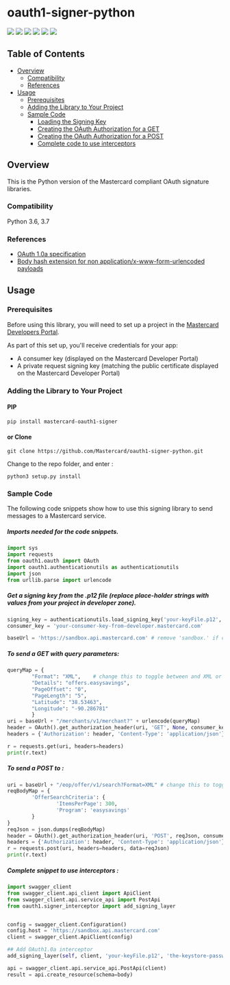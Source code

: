 # oauth1-signer-python

[![](https://travis-ci.org/MastercardDevs/oauth1-signer-python.svg?branch=master)](https://travis-ci.org/MastercardDevs/oauth1-signer-python)
[![](https://sonarcloud.io/api/project_badges/measure?project=Mastercard_oauth1-signer-python&metric=alert_status)](https://sonarcloud.io/dashboard?id=Mastercard_oauth1-signer-python)
[![](https://sonarcloud.io/api/project_badges/measure?project=Mastercard_oauth1-signer-python&metric=coverage)](https://sonarcloud.io/dashboard?id=Mastercard_oauth1-signer-python)
[![](https://sonarcloud.io/api/project_badges/measure?project=Mastercard_oauth1-signer-python&metric=vulnerabilities)](https://sonarcloud.io/dashboard?id=Mastercard_oauth1-signer-python)
[![](https://img.shields.io/pypi/v/mastercard-oauth1-signer.svg?style=flat&color=blue)](https://pypi.org/project/mastercard-oauth1-signer)
[![](https://img.shields.io/badge/license-MIT-yellow.svg)](https://github.com/Mastercard/oauth1-signer-python/blob/master/LICENSE)


## Table of Contents
- [Overview](#overview)
  * [Compatibility](#compatibility)
  * [References](#references)
- [Usage](#usage)
  * [Prerequisites](#prerequisites)
  * [Adding the Library to Your Project](#adding-the-library-to-your-project)
  * [Sample Code](#sample-code)
    * [Loading the Signing Key](#loading-the-signing-key)
    * [Creating the OAuth Authorization for a GET](#creating-the-oauth-get)
    * [Creating the OAuth Authorization for a POST](#creating-the-oauth-post)
    * [Complete code to use interceptors](#using-interceptors)



## Overview <a name="overview"></a>
This is the Python version of the Mastercard compliant OAuth signature libraries.

### Compatibility <a name="compatibility"></a>
Python 3.6, 3.7

### References <a name="references"></a>
* [OAuth 1.0a specification](https://tools.ietf.org/html/rfc5849)
* [Body hash extension for non application/x-www-form-urlencoded payloads](https://tools.ietf.org/id/draft-eaton-oauth-bodyhash-00.html)

## Usage <a name="usage"></a>
### Prerequisites <a name="prerequisites"></a>
Before using this library, you will need to set up a project in the [Mastercard Developers Portal](https://developer.mastercard.com). 

As part of this set up, you'll receive credentials for your app:
* A consumer key (displayed on the Mastercard Developer Portal)
* A private request signing key (matching the public certificate displayed on the Mastercard Developer Portal)

### Adding the Library to Your Project <a name="adding-the-library-to-your-project"></a>

#### PIP
`pip install mastercard-oauth1-signer`

#### or Clone 
`git clone https://github.com/Mastercard/oauth1-signer-python.git`

Change to the repo folder, and enter :

`python3 setup.py install`


### Sample Code <a name="sample-code"></a>

The following code snippets show how to use this signing library to send messages to a Mastercard service.


##### Imports needed for the code snippets.
``` python
import sys
import requests
from oauth1.oauth import OAuth
import oauth1.authenticationutils as authenticationutils
import json
from urllib.parse import urlencode
```

##### Get a signing key from the .p12 file (replace place-holder strings with values from your project in developer zone). <a name="loading-the-signing-key"></a>
``` python
signing_key = authenticationutils.load_signing_key('your-keyFile.p12', 'the-keystore-password')
consumer_key = 'your-consumer-key-from-developer.mastercard.com'

baseUrl = 'https://sandbox.api.mastercard.com' # remove 'sandbox.' if calling production
```


##### To send a GET with query parameters:  <a name="creating-the-oauth-get"></a>

``` python
queryMap = {
        "Format": "XML",    # change this to toggle between and XML or JSON response
        "Details": "offers.easysavings",
        "PageOffset": "0",
        "PageLength": "5",
        "Latitude": "38.53463",
        "Longitude": "-90.286781"
        }
uri = baseUrl + "/merchants/v1/merchant?" + urlencode(queryMap)
header = OAuth().get_authorization_header(uri, 'GET', None, consumer_key, signing_key)
headers = {'Authorization': header, 'Content-Type': 'application/json'}

r = requests.get(uri, headers=headers)
print(r.text)

```


##### To send a POST to : <a name="creating-the-oauth-post"></a>

``` python
uri = baseUrl + "/eop/offer/v1/search?Format=XML" # change this to toggle between and XML or JSON response
reqBodyMap = {
        'OfferSearchCriteria': {
                'ItemsPerPage': 300,
                'Program': 'easysavings'
        }
}
reqJson = json.dumps(reqBodyMap)
header = OAuth().get_authorization_header(uri, 'POST', reqJson, consumer_key, signing_key)
headers = {'Authorization': header, 'Content-Type': 'application/json'}
r = requests.post(uri, headers=headers, data=reqJson)
print(r.text)
```



##### Complete snippet to use interceptors : <a name="using-interceptors"></a>

``` python
import swagger_client
from swagger_client.api_client import ApiClient
from swagger_client.api.service_api import PostApi
from oauth1.signer_interceptor import add_signing_layer


config = swagger_client.Configuration()
config.host = 'https://sandbox.api.mastercard.com'
client = swagger_client.ApiClient(config)

## Add OAuth1.0a interceptor
add_signing_layer(self, client, 'your-keyFile.p12', 'the-keystore-password', 'consumer-key')

api = swagger_client.api.service_api.PostApi(client)
result = api.create_resource(schema=body)
```
